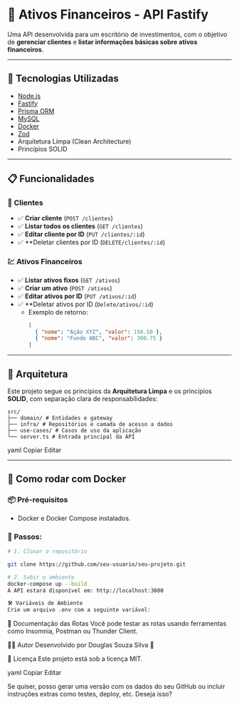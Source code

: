 # 🧾 Ativos Financeiros - API Fastify

Uma API desenvolvida para um escritório de investimentos, com o objetivo de **gerenciar clientes** e **listar informações básicas sobre ativos financeiros**.

---

## 🚀 Tecnologias Utilizadas

- [Node.js](https://nodejs.org/)
- [Fastify](https://www.fastify.io/)
- [Prisma ORM](https://www.prisma.io/)
- [MySQL](https://www.mysql.com/)
- [Docker](https://www.docker.com/)
- [Zod](https://zod.dev/)
- Arquitetura Limpa (Clean Architecture)
- Princípios SOLID

---

## 📋 Funcionalidades

### 📁 Clientes
- ✅ **Criar cliente** (`POST /clientes`)
- ✅ **Listar todos os clientes** (`GET /clientes`)
- ✅ **Editar cliente por ID** (`PUT /clientes/:id`)
- ✅ **Deletar clientes por ID (`DELETE/clientes/:id`)

### 💹 Ativos Financeiros
- ✅ **Listar ativos fixos** (`GET /ativos`)
- ✅ **Criar um ativo** (`POST /ativos`)
- ✅ **Editar ativos por ID** (`PUT /ativos/:id`)
- ✅ **Deletar ativos por ID (`Delete/ativos/:id`)
  - Exemplo de retorno:
    ```json
    [
      { "nome": "Ação XYZ", "valor": 150.50 },
      { "nome": "Fundo ABC", "valor": 300.75 }
    ]
    ```

---

## 🧱 Arquitetura

Este projeto segue os princípios da **Arquitetura Limpa** e os princípios **SOLID**, com separação clara de responsabilidades:

```
src/
├── domain/ # Entidades e gateway
├── infra/ # Repositórios e camada de acesso a dados
├── use-cases/ # Casos de uso da aplicação
└── server.ts # Entrada principal da API

```
yaml
Copiar
Editar

---

## 🐳 Como rodar com Docker

### 📦 Pré-requisitos
- Docker e Docker Compose instalados.

### 🔧 Passos:

```bash
# 1. Clonar o repositório

git clone https://github.com/seu-usuario/seu-projeto.git

# 2. Subir o ambiente
docker-compose up --build
A API estará disponível em: http://localhost:3000

🛠 Variáveis de Ambiente
Crie um arquivo .env com a seguinte variável:

````
📘 Documentação das Rotas
Você pode testar as rotas usando ferramentas como Insomnia, Postman ou Thunder Client.

👨‍💻 Autor
Desenvolvido por Douglas Souza Silva
📧 

📄 Licença
Este projeto está sob a licença MIT.

yaml
Copiar
Editar


Se quiser, posso gerar uma versão com os dados do seu GitHub ou incluir instruções extras como testes, deploy, etc. Deseja isso?
